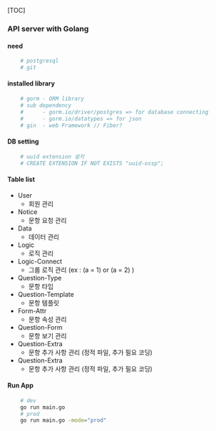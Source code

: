 [TOC]

### API server with Golang

#### need 
```bash
    # postgresql
    # git
```

#### installed library

```bash
    # gorm - ORM library
    # sub dependency
    #      - gorm.io/driver/postgres => for database connecting
    #      - gorm.io/datatypes => for json
    # gin  - web Framework // Fiber?
```

#### DB setting 
```bash
    # uuid extension 설치
    # CREATE EXTENSION IF NOT EXISTS "uuid-ossp";
```

#### Table list
- User
    - 회원 관리
- Notice
    - 문항 요청 관리
- Data
    - 데이터 관리
- Logic
    - 로직 관리
- Logic-Connect
    - 그룹 로직 관리 (ex : (a = 1) or (a = 2) )
- Question-Type
    - 문항 타입
- Question-Template 
    - 문항 템플릿
- Form-Attr
    - 문항 속성 관리
- Question-Form
    - 문항 보기 관리
- Question-Extra
    - 문항 추가 사항 관리 (정적 파일, 추가 필요 코딩)
- Question-Extra
    - 문항 추가 사항 관리 (정적 파일, 추가 필요 코딩)

#### Run App
```bash
    # dev
    go run main.go
    # prod
    go run main.go -mode="prod"
```